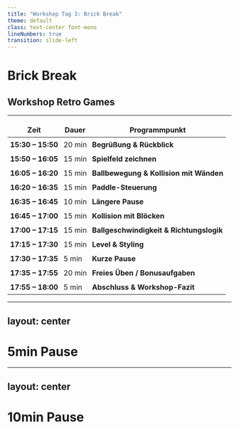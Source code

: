 ```yaml
---
title: "Workshop Tag 3: Brick Break"
theme: default
class: text-center font-mono
lineNumbers: true
transition: slide-left
---
```


# Brick Break
## Workshop Retro Games

---

<style>
table td,
table th {
  padding: 6px !important;
  border: none !important;
}

table {
  border-collapse: collapse;
}
</style>

| Zeit              | Dauer  | Programmpunkt                                                                                                                                                    |
| ----------------- | ------ | ---------------------------------------------------------------------------------------------------------------------------------------------------------------- |
| **15:30 – 15:50** | 20 min | **Begrüßung & Rückblick**         |
| **15:50 – 16:05** | 15 min | **Spielfeld zeichnen**                                                           |
| **16:05 – 16:20** | 15 min | **Ballbewegung & Kollision mit Wänden**                                                            |
| **16:20 – 16:35** | 15 min | **Paddle-Steuerung**                                                       |
| **16:35 – 16:45** | 10 min | **Längere Pause**                                                                                                                                              |
| **16:45 – 17:00** | 15 min | **Kollision mit Blöcken**                                                                                            |
| **17:00 – 17:15** | 15 min | **Ballgeschwindigkeit & Richtungslogik**                                          |
| **17:15 – 17:30** | 15 min | **Level & Styling**                                                                             |
| **17:30 – 17:35** | 5 min  | **Kurze Pause**                                                                                                                                                |
| **17:35 – 17:55** | 20 min | **Freies Üben / Bonusaufgaben** |
| **17:55 – 18:00** | 5 min  | **Abschluss & Workshop-Fazit**                                                                            |

---
layout: center
---

# 5min Pause

---
layout: center
---

# 10min Pause